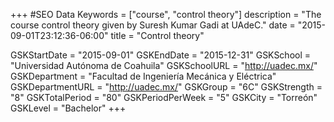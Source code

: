 +++
#SEO Data
Keywords = ["course", "control theory"]
description = "The course control theory given by Suresh Kumar Gadi at UAdeC."
date = "2015-09-01T23:12:36-06:00"
title = "Control theory"

GSKStartDate = "2015-09-01"
GSKEndDate = "2015-12-31"
GSKSchool = "Universidad Autónoma de Coahuila"
GSKSchoolURL = "http://uadec.mx/"
GSKDepartment = "Facultad de Ingeniería Mecánica y Eléctrica"
GSKDepartmentURL = "http://uadec.mx/"
GSKGroup = "6C"
GSKStrength = "8"
GSKTotalPeriod = "80"
GSKPeriodPerWeek = "5"
GSKCity = "Torreón"
GSKLevel = "Bachelor"
+++